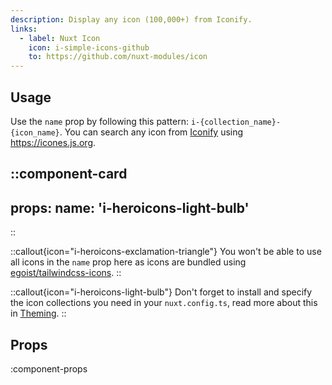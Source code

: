 ```yaml
---
description: Display any icon (100,000+) from Iconify.
links:
  - label: Nuxt Icon
    icon: i-simple-icons-github
    to: https://github.com/nuxt-modules/icon
---
```


## Usage

Use the `name` prop by following this pattern: `i-{collection_name}-{icon_name}`. You can search any icon from [Iconify](https://iconify.design/) using https://icones.js.org.

::component-card
---
props:
  name: 'i-heroicons-light-bulb'
---
::

::callout{icon="i-heroicons-exclamation-triangle"}
You won't be able to use all icons in the `name` prop here as icons are bundled using [egoist/tailwindcss-icons](https://github.com/egoist/tailwindcss-icons).
::

::callout{icon="i-heroicons-light-bulb"}
Don't forget to install and specify the icon collections you need in your `nuxt.config.ts`, read more about this in [Theming](/getting-started/theming#icons).
::

## Props

:component-props
